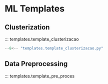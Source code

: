 # ML Templates

## Clusterization 

::: templates.template_clusterizacao

```python
--8<-- "templates.template_clusterizacao.py"
```

## Data Preprocessing

::: templates.template_pre_proces
